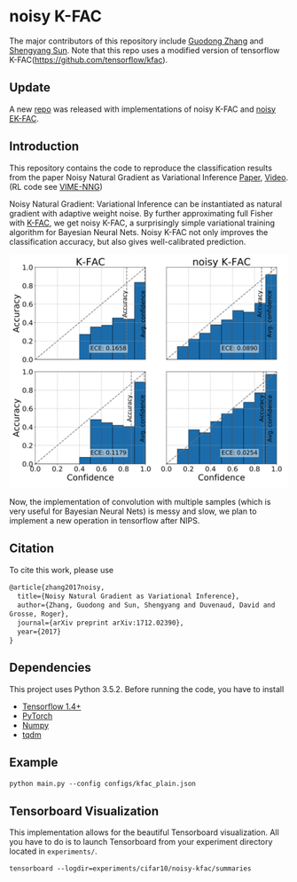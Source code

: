 # noisy K-FAC

The major contributors of this repository include [Guodong Zhang](https://github.com/gd-zhang) and [Shengyang Sun](https://github.com/ssydasheng). Note that this repo uses a modified version of tensorflow K-FAC(https://github.com/tensorflow/kfac).

## Update
A new [repo](https://github.com/pomonam/NoisyNaturalGradient) was released with implementations of noisy K-FAC and [noisy EK-FAC](https://arxiv.org/pdf/1811.12565.pdf).

## Introduction
This repository contains the code to reproduce the classification results from the paper Noisy Natural Gradient as Variational Inference [Paper](https://arxiv.org/abs/1712.02390), [Video](https://www.youtube.com/watch?v=bWItvHYqKl8). (RL code see [VIME-NNG](https://github.com/gd-zhang/VIME-NNG))

Noisy Natural Gradient: Variational Inference can be instantiated as natural gradient with adaptive weight noise. By further approximating full Fisher with [K-FAC](https://arxiv.org/abs/1503.05671), we get noisy K-FAC, a surprisingly simple variational training algorithm for Bayesian Neural Nets. Noisy K-FAC not only improves the classification accuracy, but also gives well-calibrated prediction. 

<img src='figs/calibration.png' width='666'>

Now, the implementation of convolution with multiple samples (which is very useful for Bayesian Neural Nets) is messy and slow, we plan to implement a new operation in tensorflow after NIPS.

## Citation
To cite this work, please use
```
@article{zhang2017noisy,
  title={Noisy Natural Gradient as Variational Inference},
  author={Zhang, Guodong and Sun, Shengyang and Duvenaud, David and Grosse, Roger},
  journal={arXiv preprint arXiv:1712.02390},
  year={2017}
}
```

## Dependencies
This project uses Python 3.5.2. Before running the code, you have to install
* [Tensorflow 1.4+](https://www.tensorflow.org/)
* [PyTorch](http://pytorch.org/)
* [Numpy](http://www.numpy.org/)
* [tqdm](https://pypi.python.org/pypi/tqdm)

## Example
```
python main.py --config configs/kfac_plain.json
```

## Tensorboard Visualization
This implementation allows for the beautiful Tensorboard visualization. All you have to do is to launch Tensorboard from your experiment directory located in `experiments/`.
```
tensorboard --logdir=experiments/cifar10/noisy-kfac/summaries
```

